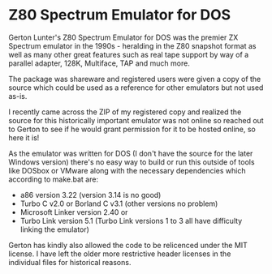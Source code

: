# Z80 Spectrum Emulator for DOS

Gerton Lunter's Z80 Spectrum Emulator for DOS was the premier ZX Spectrum emulator in the 1990s - heralding in the Z80 snapshot format as well as many other great features such as real tape support by way of a parallel adapter, 128K, Multiface, TAP and much more.

The package was shareware and registered users were given a copy of the source which could be used as a reference for other emulators but not used as-is.

I recently came across the ZIP of my registered copy and realized the source for this historically important emulator was not online so reached out to Gerton to see if he would grant permission for it to be hosted online, so here it is!

As the emulator was written for DOS (I don't have the source for the later Windows version) there's no easy way to build or run this outside of tools like DOSbox or VMware along with the necessary dependencies which according to make.bat are:

- a86 version 3.22   (version 3.14 is no good)
- Turbo C v2.0 or Borland C v3.1   (other versions no problem)
- Microsoft Linker version 2.40 or 
- Turbo Link version 5.1 (Turbo Link versions 1 to 3 all have difficulty linking the emulator)

Gerton has kindly also allowed the code to be relicenced under the MIT license. I have left the older more restrictive header licenses in the individual files for historical reasons.
